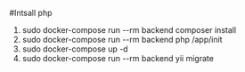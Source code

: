 #Intsall php
1. sudo docker-compose run --rm backend composer install
2. sudo docker-compose run --rm backend php /app/init
3. sudo docker-compose up -d
4. sudo docker-compose run --rm backend yii migrate    

